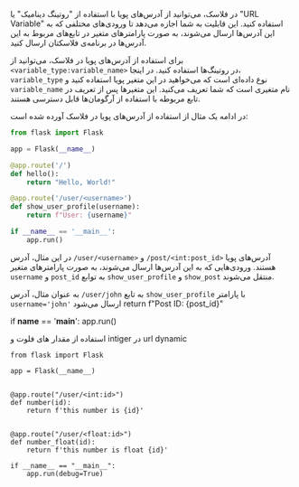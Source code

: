 در فلاسک، می‌توانید از آدرس‌های پویا با استفاده از "روتینگ دینامیک" یا "URL Variable" استفاده کنید. این قابلیت به شما اجازه می‌دهد تا ورودی‌های مختلفی که به این آدرس‌ها ارسال می‌شوند، به صورت پارامترهای متغیر در تابع‌های مربوط به این آدرس‌ها در برنامه‌ی فلاسکتان ارسال کنید.

برای استفاده از آدرس‌های پویا در فلاسک، می‌توانید از `<variable_type:variable_name>` در روتینگ‌ها استفاده کنید. در اینجا، `variable_type` نوع داده‌ای است که می‌خواهید در این متغیر پویا استفاده کنید و `variable_name` نام متغیری است که شما تعریف می‌کنید. این متغیرها پس از تعریف در تابع مربوطه با استفاده از آرگومان‌ها قابل دسترسی هستند.

در ادامه یک مثال از استفاده از آدرس‌های پویا در فلاسک آورده شده است:

```python
from flask import Flask

app = Flask(__name__)

@app.route('/')
def hello():
    return "Hello, World!"

@app.route('/user/<username>')
def show_user_profile(username):
    return f"User: {username}"

if __name__ == '__main__':
    app.run()
```

در این مثال، آدرس `/user/<username>` و `/post/<int:post_id>` آدرس‌های پویا هستند. ورودی‌هایی که به این آدرس‌ها ارسال می‌شوند، به صورت پارامترهای متغیر `username` و `post_id` به توابع `show_user_profile` و `show_post` منتقل می‌شوند.

به عنوان مثال، آدرس `/user/john` به تابع `show_user_profile` با پارامتر `username='john'` ارسال می‌شود 
    return f"Post ID: {post_id}"

if __name__ == '__main__':
    app.run()

استفاده از مقدار های فلوت و intiger در url dynamic

```
from flask import Flask

app = Flask(__name__)


@app.route("/user/<int:id>")
def number(id):
    return f'this number is {id}'


@app.route("/user/<float:id>")
def number_float(id):
    return f'this number is float {id}'

if __name__ == "__main__":
    app.run(debug=True)
```
